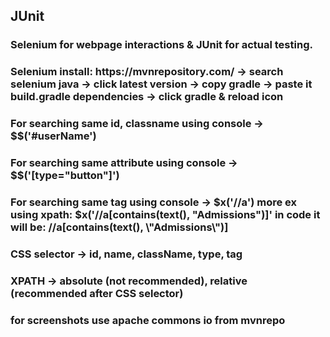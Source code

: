 <h2>JUnit</h2>

<h3>Selenium for webpage interactions & JUnit for actual testing.</h3>
<h3>Selenium install: https://mvnrepository.com/ -> search selenium java -> click latest version -> copy gradle -> paste it build.gradle dependencies -> click gradle & reload icon</h3>
<h3>For searching same id, classname using console -> $$('#userName')</h3>
<h3>For searching same attribute using console -> $$('[type="button"]')</h3>
<h3>For searching same tag using console -> $x('//a') more ex using xpath: $x('//a[contains(text(), "Admissions")]' in code it will be: //a[contains(text(), \"Admissions\")]</h3>
<h3>CSS selector -> id, name, className, type, tag</h3>
<h3>XPATH -> absolute (not recommended), relative (recommended after CSS selector)</h3>
<h3>for screenshots use apache commons io from mvnrepo</h3>